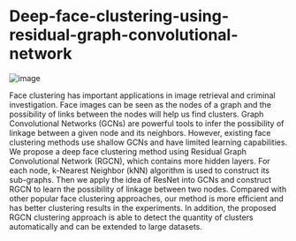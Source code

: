 # Deep-face-clustering-using-residual-graph-convolutional-network
![image](https://user-images.githubusercontent.com/94538977/143825584-e17018e8-9818-42c1-8c25-cc3c7ab28c1b.png)

Face clustering has important applications in image retrieval and criminal investigation. Face images can be seen as the nodes of a graph and the possibility of links between the nodes will help us find clusters. Graph Convolutional Networks (GCNs) are powerful tools to infer the possibility of linkage between a given node and its neighbors. However, existing face clustering methods use shallow GCNs and have limited learning capabilities. We propose a deep face clustering method using Residual Graph Convolutional Network (RGCN), which contains more hidden layers. For each node, k-Nearest Neighbor (kNN) algorithm is used to construct its sub-graphs. Then we apply the idea of ResNet into GCNs and construct RGCN to learn the possibility of linkage between two nodes. Compared with other popular face clustering approaches, our method is more efficient and has better clustering results in the experiments. In addition, the proposed RGCN clustering approach is able to detect the quantity of clusters automatically and can be extended to large datasets.
